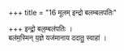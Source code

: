 +++
title = "16 मूलम् इन्द्रो बलम्बलपतिः"

+++
इन्द्रो॒ बल॒म्बल॑पतिः ।  
बल॑म॒स्मिन् य॒ज्ञे यज॑मानाय ददातु॒ स्वाहा॑ ।  

